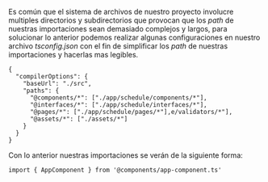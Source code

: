 Es común que el sistema de archivos de nuestro proyecto involucre multiples directorios y subdirectorios que provocan que los *path* de nuestras importaciones sean demasiado complejos y largos, para solucionar lo anterior podemos realizar algunas configuraciones en nuestro archivo *tsconfig.json* con el fin de simplificar los *path* de nuestras importaciones y hacerlas mas legibles.

```
{
  "compilerOptions": {
    "baseUrl": "./src",
    "paths": {
      "@components/*": ["./app/schedule/components/*"],
      "@interfaces/*": ["./app/schedule/interfaces/*"],
      "@pages/*": ["./app/schedule/pages/*"],e/validators/*"],
      "@assets/*": ["./assets/*"]
    }
  }
}
```

Con lo anterior nuestras importaciones se verán de la siguiente forma:

```
import { AppComponent } from '@components/app-component.ts'
```